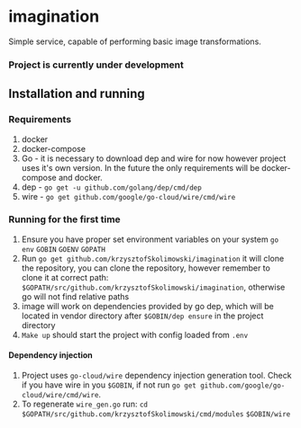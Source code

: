 # imagination
Simple service, capable of performing basic image transformations.
### Project is currently under development

## Installation and running

### Requirements

1. docker
1. docker-compose
1. Go - it is necessary to download dep and wire for now however project uses it's own version. In the future the only requirements will be docker-compose and docker.
1. dep - `go get -u github.com/golang/dep/cmd/dep`
1. wire - `go get github.com/google/go-cloud/wire/cmd/wire`

### Running for the first time

1. Ensure you have proper set environment variables on your system
```go env```
```GOBIN```
```GOENV```
```GOPATH```
1. Run ```go get github.com/krzysztofSkolimowski/imagination``` it will clone the repository, you can clone the repository, however remember to clone it at correct path: ```$GOPATH/src/github.com/krzysztofSkolimowski/imagination```, otherwise go will not find relative paths
1. image will work on dependencies provided by go dep, which will be located in vendor directory after `$GOBIN/dep ensure` in the project directory
1. ```Make up``` should start the project with config loaded from ```.env```
#### Dependency injection
1. Project uses `go-cloud/wire` dependency injection generation tool. Check if you have wire in you ```$GOBIN```, if not run ```go get github.com/google/go-cloud/wire/cmd/wire```.
1. To regenerate `wire_gen.go` run:
```cd $GOPATH/src/github.com/krzysztofSkolimowski/cmd/modules```
```$GOBIN/wire```


